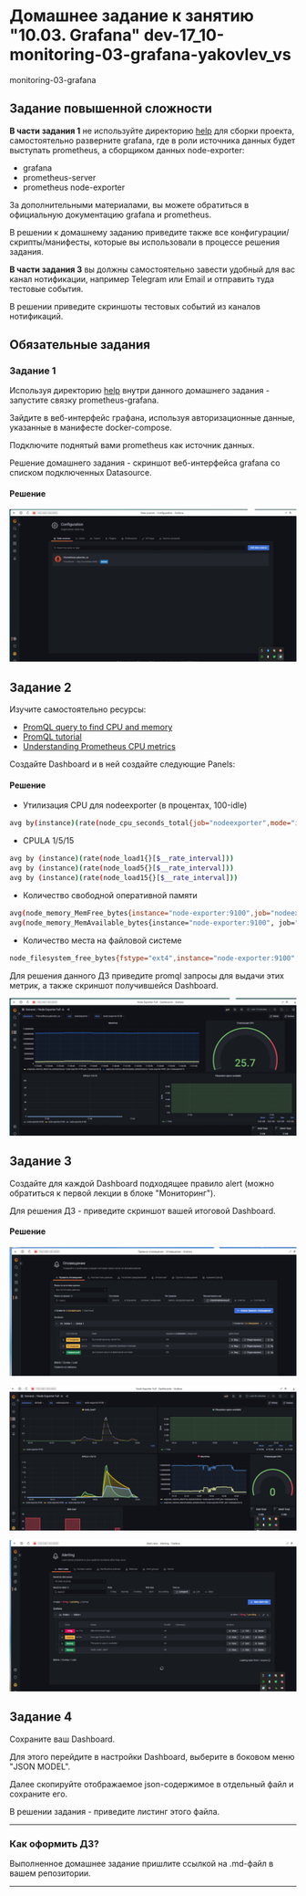 # Домашнее задание к занятию "10.03. Grafana" dev-17_10-monitoring-03-grafana-yakovlev_vs

monitoring-03-grafana

## Задание повышенной сложности

**В части задания 1** не используйте директорию [help](./help) для сборки проекта, самостоятельно разверните grafana, где в 
роли источника данных будет выступать prometheus, а сборщиком данных node-exporter:
- grafana
- prometheus-server
- prometheus node-exporter

За дополнительными материалами, вы можете обратиться в официальную документацию grafana и prometheus.

В решении к домашнему заданию приведите также все конфигурации/скрипты/манифесты, которые вы 
использовали в процессе решения задания.

**В части задания 3** вы должны самостоятельно завести удобный для вас канал нотификации, например Telegram или Email
и отправить туда тестовые события.

В решении приведите скриншоты тестовых событий из каналов нотификаций.

## Обязательные задания

### Задание 1
Используя директорию [help](./help) внутри данного домашнего задания - запустите связку prometheus-grafana.

Зайдите в веб-интерфейс графана, используя авторизационные данные, указанные в манифесте docker-compose.

Подключите поднятый вами prometheus как источник данных.

Решение домашнего задания - скриншот веб-интерфейса grafana со списком подключенных Datasource.

#### Решение

![](pic/Grafana.jpg)


## Задание 2
Изучите самостоятельно ресурсы:
- [PromQL query to find CPU and memory](https://stackoverflow.com/questions/62770744/promql-query-to-find-cpu-and-memory-used-for-the-last-week)
- [PromQL tutorial](https://valyala.medium.com/promql-tutorial-for-beginners-9ab455142085)
- [Understanding Prometheus CPU metrics](https://www.robustperception.io/understanding-machine-cpu-usage)

Создайте Dashboard и в ней создайте следующие Panels:

#### Решение

- Утилизация CPU для nodeexporter (в процентах, 100-idle)

```bash
avg by(instance)(rate(node_cpu_seconds_total{job="nodeexporter",mode="idle"}[$__rate_interval])) * 100
```

- CPULA 1/5/15

```bash
avg by (instance)(rate(node_load1{}[$__rate_interval]))
avg by (instance)(rate(node_load5{}[$__rate_interval]))
avg by (instance)(rate(node_load15{}[$__rate_interval]))
```

- Количество свободной оперативной памяти

```bash
avg(node_memory_MemFree_bytes{instance="node-exporter:9100",job="nodeexporter"})
avg(node_memory_MemAvailable_bytes{instance="node-exporter:9100", job="nodeexporter"})
```

- Количество места на файловой системе

```bash
node_filesystem_free_bytes{fstype="ext4",instance="node-exporter:9100",job="nodeexporter"}
```


Для решения данного ДЗ приведите promql запросы для выдачи этих метрик, а также скриншот получившейся Dashboard.

![](pic/Grafana-2p.jpg)


## Задание 3
Создайте для каждой Dashboard подходящее правило alert (можно обратиться к первой лекции в блоке "Мониторинг").

Для решения ДЗ - приведите скриншот вашей итоговой Dashboard.

#### Решение

![](pic/Grafana-3p.jpg)

![](pic/Grafana-4p.jpg)

![](pic/Grafana-5p.jpg)

## Задание 4
Сохраните ваш Dashboard.

Для этого перейдите в настройки Dashboard, выберите в боковом меню "JSON MODEL".

Далее скопируйте отображаемое json-содержимое в отдельный файл и сохраните его.

В решении задания - приведите листинг этого файла.

---

### Как оформить ДЗ?

Выполненное домашнее задание пришлите ссылкой на .md-файл в вашем репозитории.

---